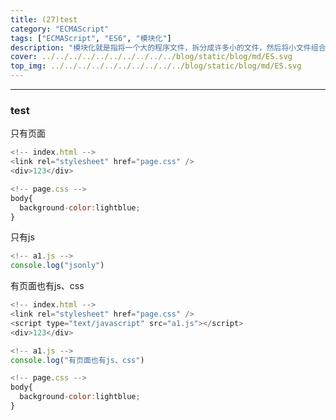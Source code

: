 ```yaml
---
title: (27)test
category: "ECMAScript"
tags: ["ECMAScript", "ES6", "模块化"]
description: "模块化就是指将一个大的程序文件，拆分成许多小的文件，然后将小文件组合起来。"
cover: ../../../../../../../../../../blog/static/blog/md/ES.svg
top_img: ../../../../../../../../../../blog/static/blog/md/ES.svg
---
```


***

### test

只有页面

```js es6
<!-- index.html -->
<link rel="stylesheet" href="page.css" />
<div>123</div>

<!-- page.css -->
body{
  background-color:lightblue;
}
```

只有js

```js es6
<!-- a1.js -->
console.log("jsonly")
```

有页面也有js、css

```js es6
<!-- index.html -->
<link rel="stylesheet" href="page.css" />
<script type="text/javascript" src="a1.js"></script>
<div>123</div>

<!-- a1.js -->
console.log("有页面也有js、css")

<!-- page.css -->
body{
  background-color:lightblue;
}
```


